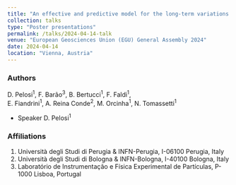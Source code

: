 ```yaml
---
title: "An effective and predictive model for the long‑term variations of Cosmic Rays in the Heliosphere"
collection: talks
type: "Poster presentations"
permalink: /talks/2024-04-14-talk
venue: "European Geosciences Union (EGU) General Assembly 2024"
date: 2024-04-14
location: "Vienna, Austria"
---
```


### Authors

D. Pelosi<sup>1</sup>, F. Barão<sup>3</sup>, B. Bertucci<sup>1</sup>, F. Faldi<sup>1</sup>,  
E. Fiandrini<sup>1</sup>, A. Reina Conde<sup>2</sup>, M. Orcinha<sup>1</sup>, N. Tomassetti<sup>1</sup>
- Speaker D. Pelosi<sup>1</sup>

### Affiliations

1. Università degli Studi di Perugia & INFN-Perugia, I-06100 Perugia, Italy  
2. Università degli Studi di Bologna & INFN-Bologna, I-40100 Bologna, Italy  
3. Laboratório de Instrumentação e Física Experimental de Partículas, P-1000 Lisboa, Portugal

